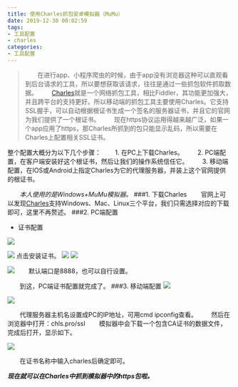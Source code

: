 ```yaml
---
title: 使用Charles抓包安卓模拟器（MuMu）
date: 2019-12-30 00:02:59
tags:
- 工具配置
- charles
categories: 
- 工具配置
---
```



>&#160; &#160; &#160; &#160;在进行app、小程序爬虫的时候，由于app没有浏览器这种可以直观看到后台请求的工具，所以要想获取该请求，往往是通过一些抓包软件抓取数据。
&#160; &#160; &#160; &#160;[Charles](https://www.charlesproxy.com/)就是一个网络抓包工具，相比Fiddler，其功能更加强大，并且跨平台的支持更好。所以移动端的抓包工具主要使用Charles。它支持SSL握手，可以自动根据根证书生成一个签名的服务器证书，并且它的官网为我们提供了一个根证书。
&#160; &#160; &#160; &#160;现在https协议运用得越来越广泛，如果一个app应用了https，那Charles所抓到的包只能显示乱码，所以需要在Charles上配置相关SSL证书。
<!--more-->

整个配置大概分为以下几个步骤：
&#160; &#160; &#160; &#160;1. 在PC上下载Charles。
&#160; &#160; &#160; &#160;2. PC端配置，在客户端安装好这个根证书，然后让我们的操作系统信任它。
&#160; &#160; &#160; &#160;3. 移动端配置，在IOS或Android上指定Charles为它的代理服务器，并装上这个官网提供的根证书。

&#160; &#160; &#160; &#160;*本人使用的是Windows+MuMu模拟器。*
###1. 下载Charles
&#160; &#160; &#160; &#160;官网上可以发现[Charles](https://www.charlesproxy.com/)支持Windows、Mac、Linux三个平台，我们只需选择对应的下载即可，这里不再赘述。
###2. PC端配置
- 证书配置

![](https://s2.ax1x.com/2020/01/03/lUePOS.png)

![](https://s2.ax1x.com/2020/01/03/lUe9Qf.png)
点击安装证书。
![](https://s2.ax1x.com/2020/01/03/lUeFeg.png)
![](https://s2.ax1x.com/2020/01/03/lUeCy8.jpg)

![](https://s2.ax1x.com/2020/01/03/lUepSP.png)
&#160; &#160; &#160; &#160;默认端口是8888，也可以自行设置。
  
&#160; &#160; &#160; &#160;到这，PC端证书配置就完成了。
###3. 移动端配置
![](https://s2.ax1x.com/2020/01/03/lUekwQ.png)

![](https://s2.ax1x.com/2020/01/03/lUeAoj.jpg)

&#160; &#160; &#160; &#160;代理服务器主机名设置成PC的IP地址，可用cmd ipconfig查看。
&#160; &#160; &#160; &#160;然后在浏览器中打开：chls.pro/ssl 
&#160; &#160; &#160; &#160;模拟器中会下载一个包含CA证书的数据文件，完成后打开，显示如下。

![](https://s2.ax1x.com/2020/01/03/lUeZYn.png)

&#160; &#160; &#160; &#160;在证书名称中输入charles后确定即可。

***现在就可以在Charles中抓到模拟器中的https包啦。***
